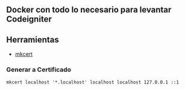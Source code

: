 ## Docker con todo lo necesario para levantar Codeigniter

## Herramientas

-   [mkcert](https://github.com/FiloSottile/mkcert)

### Generar a Certificado
    mkcert localhost '*.localhost' localhost localhost 127.0.0.1 ::1
